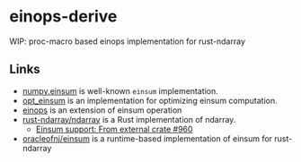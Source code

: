 einops-derive
===============
WIP: proc-macro based einops implementation for rust-ndarray

Links
------
- [numpy.einsum](https://numpy.org/doc/stable/reference/generated/numpy.einsum.html) is well-known `einsum` implementation.
- [opt_einsum](https://optimized-einsum.readthedocs.io/en/stable/) is an implementation for optimizing einsum computation.
- [einops](https://github.com/arogozhnikov/einops) is an extension of einsum operation
- [rust-ndarray/ndarray](https://github.com/rust-ndarray/ndarray) is a Rust implementation of ndarray.
  - [Einsum support: From external crate #960](https://github.com/rust-ndarray/ndarray/issues/960)
- [oracleofnj/einsum](https://github.com/oracleofnj/einsum) is a runtime-based implementation of einsum for rust-ndarray
